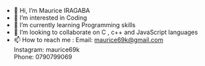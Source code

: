 - 👋 Hi, I’m Maurice IRAGABA
- 👀 I’m interested in Coding
- 🌱 I’m currently learning Programming skills
- 💞️ I’m looking to collaborate on C , c++ and JavaScript languages
- 📫 How to reach me : Email: maurice69k@gmail.com <br>
                        Instagram: maurice69k<br>
                        Phone: 0790799069

